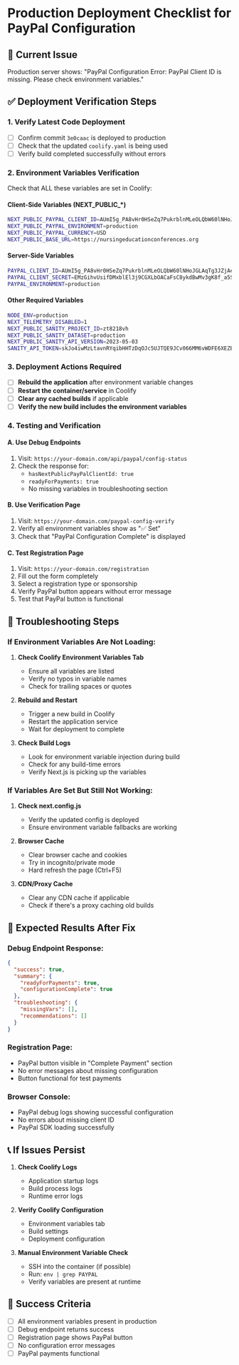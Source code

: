 # Production Deployment Checklist for PayPal Configuration

## 🚨 **Current Issue**
Production server shows: "PayPal Configuration Error: PayPal Client ID is missing. Please check environment variables."

## ✅ **Deployment Verification Steps**

### **1. Verify Latest Code Deployment**
- [ ] Confirm commit `3e0caac` is deployed to production
- [ ] Check that the updated `coolify.yaml` is being used
- [ ] Verify build completed successfully without errors

### **2. Environment Variables Verification**
Check that ALL these variables are set in Coolify:

#### **Client-Side Variables (NEXT_PUBLIC_*)**
```bash
NEXT_PUBLIC_PAYPAL_CLIENT_ID=AUmI5g_PA8vHr0HSeZq7PukrblnMLeOLQbW60lNHoJGLAqTg3JZjAeracZmAh1WSuuqmZnUIJxLdzGXc
NEXT_PUBLIC_PAYPAL_ENVIRONMENT=production
NEXT_PUBLIC_PAYPAL_CURRENCY=USD
NEXT_PUBLIC_BASE_URL=https://nursingeducationconferences.org
```

#### **Server-Side Variables**
```bash
PAYPAL_CLIENT_ID=AUmI5g_PA8vHr0HSeZq7PukrblnMLeOLQbW60lNHoJGLAqTg3JZjAeracZmAh1WSuuqmZnUIJxLdzGXc
PAYPAL_CLIENT_SECRET=EMzGihvUsifDMxblEl3j9CGXLbOACaFsC8ykdBwMv3gK8f_a5S7NulJ9sSqe4atrt2d_2bCo7TBZ6x01
PAYPAL_ENVIRONMENT=production
```

#### **Other Required Variables**
```bash
NODE_ENV=production
NEXT_TELEMETRY_DISABLED=1
NEXT_PUBLIC_SANITY_PROJECT_ID=zt8218vh
NEXT_PUBLIC_SANITY_DATASET=production
NEXT_PUBLIC_SANITY_API_VERSION=2023-05-03
SANITY_API_TOKEN=skJo4iwMzLtavnRYqibHHTzDqOJc5UJTQE9JCv066MM6vWDFE6XEZBnV2XZTzbxE8BKTawmfQhPE2ZPwrLNP7CokAwUlJN5VeQWLuUiLFeZQfyiXeDdkAShynpyk1v4jWmcNAZDvph2QCuCFcJko5q0XAf123nDHp9VF4oRr7NnJh1NkEa6V
```

### **3. Deployment Actions Required**
- [ ] **Rebuild the application** after environment variable changes
- [ ] **Restart the container/service** in Coolify
- [ ] **Clear any cached builds** if applicable
- [ ] **Verify the new build includes the environment variables**

### **4. Testing and Verification**

#### **A. Use Debug Endpoints**
1. Visit: `https://your-domain.com/api/paypal/config-status`
2. Check the response for:
   - `hasNextPublicPayPalClientId: true`
   - `readyForPayments: true`
   - No missing variables in troubleshooting section

#### **B. Use Verification Page**
1. Visit: `https://your-domain.com/paypal-config-verify`
2. Verify all environment variables show as "✅ Set"
3. Check that "PayPal Configuration Complete" is displayed

#### **C. Test Registration Page**
1. Visit: `https://your-domain.com/registration`
2. Fill out the form completely
3. Select a registration type or sponsorship
4. Verify PayPal button appears without error message
5. Test that PayPal button is functional

## 🔧 **Troubleshooting Steps**

### **If Environment Variables Are Not Loading:**
1. **Check Coolify Environment Variables Tab**
   - Ensure all variables are listed
   - Verify no typos in variable names
   - Check for trailing spaces or quotes

2. **Rebuild and Restart**
   - Trigger a new build in Coolify
   - Restart the application service
   - Wait for deployment to complete

3. **Check Build Logs**
   - Look for environment variable injection during build
   - Check for any build-time errors
   - Verify Next.js is picking up the variables

### **If Variables Are Set But Still Not Working:**
1. **Check next.config.js**
   - Verify the updated config is deployed
   - Ensure environment variable fallbacks are working

2. **Browser Cache**
   - Clear browser cache and cookies
   - Try in incognito/private mode
   - Hard refresh the page (Ctrl+F5)

3. **CDN/Proxy Cache**
   - Clear any CDN cache if applicable
   - Check if there's a proxy caching old builds

## 🎯 **Expected Results After Fix**

### **Debug Endpoint Response:**
```json
{
  "success": true,
  "summary": {
    "readyForPayments": true,
    "configurationComplete": true
  },
  "troubleshooting": {
    "missingVars": [],
    "recommendations": []
  }
}
```

### **Registration Page:**
- PayPal button visible in "Complete Payment" section
- No error messages about missing configuration
- Button functional for test payments

### **Browser Console:**
- PayPal debug logs showing successful configuration
- No errors about missing client ID
- PayPal SDK loading successfully

## 📞 **If Issues Persist**

1. **Check Coolify Logs**
   - Application startup logs
   - Build process logs
   - Runtime error logs

2. **Verify Coolify Configuration**
   - Environment variables tab
   - Build settings
   - Deployment configuration

3. **Manual Environment Variable Check**
   - SSH into the container (if possible)
   - Run: `env | grep PAYPAL`
   - Verify variables are present at runtime

## 🚀 **Success Criteria**
- [ ] All environment variables present in production
- [ ] Debug endpoint returns success
- [ ] Registration page shows PayPal button
- [ ] No configuration error messages
- [ ] PayPal payments functional
